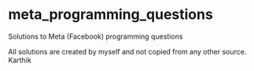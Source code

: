 # meta_programming_questions
Solutions to Meta (Facebook) programming questions

All solutions are created by myself and not copied from any other source.  
Karthik
